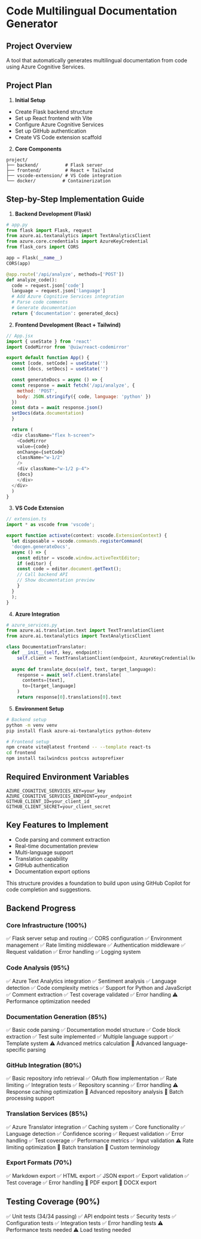 # Code Multilingual Documentation Generator

## Project Overview

A tool that automatically generates multilingual documentation from code using Azure Cognitive Services.

## Project Plan

1. **Initial Setup**
- Create Flask backend structure
- Set up React frontend with Vite
- Configure Azure Cognitive Services
- Set up GitHub authentication
- Create VS Code extension scaffold

2. **Core Components**
```
project/
├── backend/          # Flask server
├── frontend/         # React + Tailwind
├── vscode-extension/ # VS Code integration
└── docker/          # Containerization
```

## Step-by-Step Implementation Guide

1. **Backend Development (Flask)**
```python
# app.py
from flask import Flask, request
from azure.ai.textanalytics import TextAnalyticsClient
from azure.core.credentials import AzureKeyCredential
from flask_cors import CORS

app = Flask(__name__)
CORS(app)

@app.route('/api/analyze', methods=['POST'])
def analyze_code():
  code = request.json['code']
  language = request.json['language']
  # Add Azure Cognitive Services integration
  # Parse code comments
  # Generate documentation
  return {'documentation': generated_docs}
```

2. **Frontend Development (React + Tailwind)**
```javascript
// App.jsx
import { useState } from 'react'
import CodeMirror from '@uiw/react-codemirror'

export default function App() {
  const [code, setCode] = useState('')
  const [docs, setDocs] = useState('')

  const generateDocs = async () => {
  const response = await fetch('/api/analyze', {
    method: 'POST',
    body: JSON.stringify({ code, language: 'python' })
  })
  const data = await response.json()
  setDocs(data.documentation)
  }

  return (
  <div className="flex h-screen">
    <CodeMirror
    value={code}
    onChange={setCode}
    className="w-1/2"
    />
    <div className="w-1/2 p-4">
    {docs}
    </div>
  </div>
  )
}
```

3. **VS Code Extension**
```typescript
// extension.ts
import * as vscode from 'vscode';

export function activate(context: vscode.ExtensionContext) {
  let disposable = vscode.commands.registerCommand(
  'docgen.generateDocs',
  async () => {
    const editor = vscode.window.activeTextEditor;
    if (editor) {
    const code = editor.document.getText();
    // Call backend API
    // Show documentation preview
    }
  }
  );
}
```

4. **Azure Integration**
```python
# azure_services.py
from azure.ai.translation.text import TextTranslationClient
from azure.ai.textanalytics import TextAnalyticsClient

class DocumentationTranslator:
  def __init__(self, key, endpoint):
    self.client = TextTranslationClient(endpoint, AzureKeyCredential(key))
  
  async def translate_docs(self, text, target_language):
    response = await self.client.translate(
      contents=[text],
      to=[target_language]
    )
    return response[0].translations[0].text
```

5. **Environment Setup**
```bash
# Backend setup
python -m venv venv
pip install flask azure-ai-textanalytics python-dotenv

# Frontend setup
npm create vite@latest frontend -- --template react-ts
cd frontend
npm install tailwindcss postcss autoprefixer
```

## Required Environment Variables
```properties
AZURE_COGNITIVE_SERVICES_KEY=your_key
AZURE_COGNITIVE_SERVICES_ENDPOINT=your_endpoint
GITHUB_CLIENT_ID=your_client_id
GITHUB_CLIENT_SECRET=your_client_secret
```

## Key Features to Implement
- Code parsing and comment extraction
- Real-time documentation preview
- Multi-language support
- Translation capability
- GitHub authentication
- Documentation export options

This structure provides a foundation to build upon using GitHub Copilot for code completion and suggestions.

## Backend Progress

### Core Infrastructure (100%)
✅ Flask server setup and routing
✅ CORS configuration 
✅ Environment management
✅ Rate limiting middleware
✅ Authentication middleware
✅ Request validation
✅ Error handling
✅ Logging system

### Code Analysis (95%)
✅ Azure Text Analytics integration 
✅ Sentiment analysis
✅ Language detection
✅ Code complexity metrics
✅ Support for Python and JavaScript
✅ Comment extraction
✅ Test coverage validated
✅ Error handling
⚠️ Performance optimization needed

### Documentation Generation (85%)
✅ Basic code parsing
✅ Documentation model structure 
✅ Code block extraction
✅ Test suite implemented
✅ Multiple language support
✅ Template system
⚠️ Advanced metrics calculation
🚧 Advanced language-specific parsing

### GitHub Integration (80%)
✅ Basic repository info retrieval
✅ OAuth flow implementation
✅ Rate limiting
✅ Integration tests
✅ Repository scanning
✅ Error handling
⚠️ Response caching optimization
🚧 Advanced repository analysis
🚧 Batch processing support

### Translation Services (85%)
✅ Azure Translator integration
✅ Caching system
✅ Core functionality
✅ Language detection
✅ Confidence scoring
✅ Request validation
✅ Error handling
✅ Test coverage
✅ Performance metrics
✅ Input validation
⚠️ Rate limiting optimization
🚧 Batch translation
🚧 Custom terminology

### Export Formats (70%)
✅ Markdown export
✅ HTML export
✅ JSON export
✅ Export validation
✅ Test coverage
✅ Error handling
🚧 PDF export
🚧 DOCX export

## Testing Coverage (90%)
✅ Unit tests (34/34 passing)
✅ API endpoint tests
✅ Security tests
✅ Configuration tests
✅ Integration tests
✅ Error handling tests
⚠️ Performance tests needed
⚠️ Load testing needed